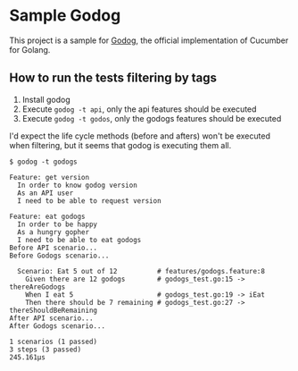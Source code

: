 # Sample Godog

This project is a sample for [Godog](https://github.com/cucumber/godog), the official implementation of Cucumber for Golang.

## How to run the tests filtering by tags
1. Install godog
1. Execute `godog -t api`, only the api features should be executed
1. Execute `godog -t godos`, only the godogs features should be executed

I'd expect the life cycle methods (before and afters) won't be executed when filtering, but it seems that godog is executing them all.

```shell
$ godog -t godogs                                                 

Feature: get version
  In order to know godog version
  As an API user
  I need to be able to request version

Feature: eat godogs
  In order to be happy
  As a hungry gopher
  I need to be able to eat godogs
Before API scenario...
Before Godogs scenario...

  Scenario: Eat 5 out of 12          # features/godogs.feature:8
    Given there are 12 godogs        # godogs_test.go:15 -> thereAreGodogs
    When I eat 5                     # godogs_test.go:19 -> iEat
    Then there should be 7 remaining # godogs_test.go:27 -> thereShouldBeRemaining
After API scenario...
After Godogs scenario...

1 scenarios (1 passed)
3 steps (3 passed)
245.161µs
```